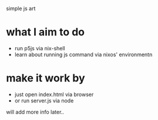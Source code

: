 simple js art
# what I aim to do 
- run p5js via nix-shell
- learn about running js command via nixos' environmentn

# make it work by 
- just open index.html via browser
- or run server.js via node

will add more info later..
